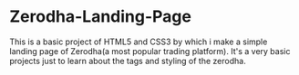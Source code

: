 # Zerodha-Landing-Page
This is a basic project of HTML5 and CSS3 by which i make a simple landing page of Zerodha(a most popular trading platform).
It's a  very basic projects just to learn about the tags and styling of the zerodha. 

